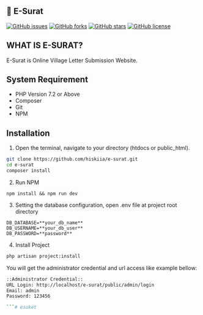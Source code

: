 ## :rocket: E-Surat

[![GitHub issues](https://img.shields.io/github/issues/hiskiia/e-surat)](https://github.com/hiskiia/e-surat/issues)
[![GitHub forks](https://img.shields.io/github/forks/hiskiia/e-surat)](https://github.com/hiskiia/e-surat/network)
[![GitHub stars](https://img.shields.io/github/stars/hiskiia/e-surat)](https://github.com/hiskiia/e-surat/stargazers)
[![GitHub license](https://img.shields.io/github/license/hiskiia/e-surat)](https://github.com/hiskiia/e-surat)

## WHAT IS E-SURAT?

E-Surat is Online Village Letter Submission Website.

## System Requirement

-   PHP Version 7.2 or Above
-   Composer
-   Git
-   NPM

## Installation

1. Open the terminal, navigate to your directory (htdocs or public_html).

```bash
git clone https://github.com/hiskiia/e-surat.git
cd e-surat
composer install
```

2. Run NPM

```
npm install && npm run dev
```


3. Setting the database configuration, open .env file at project root directory

```
DB_DATABASE=**your_db_name**
DB_USERNAME=**your_db_user**
DB_PASSWORD=**password**
```

4. Install Project

```bash
php artisan project:install
```

You will get the administrator credential and url access like example bellow:

```bash
::Administrator Credential::
URL Login: http://localhost/e-surat/public/admin/login
Email: admin
Password: 123456

```#   e s u k e t  
 